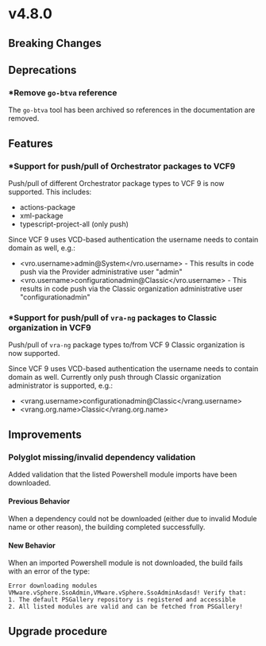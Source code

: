 # v4.8.0

## Breaking Changes


## Deprecations


### *Remove `go-btva` reference

The `go-btva` tool has been archived so references in the documentation are removed.

## Features


### *Support for push/pull of Orchestrator packages to VCF9

Push/pull of different Orchestrator package types to VCF 9 is now supported. This includes:
* actions-package
* xml-package
* typescript-project-all (only push)

Since VCF 9 uses VCD-based authentication the username needs to contain domain as well, e.g.:
* <vro.username>admin@System</vro.username> - This results in code push via the Provider administrative user "admin"
* <vro.username>configurationadmin@Classic</vro.username> - This results in code push via the Classic organization administrative user "configurationadmin"

### *Support for push/pull of `vra-ng` packages to Classic organization in VCF9

Push/pull of `vra-ng` package types to/from VCF 9 Classic organization is now supported.

Since VCF 9 uses VCD-based authentication the username needs to contain domain as well. Currently only push through Classic organization administrator
is supported, e.g.:
* <vrang.username>configurationadmin@Classic</vrang.username>
* <vrang.org.name>Classic</vrang.org.name>

## Improvements


### Polyglot missing/invalid dependency validation

Added validation that the listed Powershell module imports have been downloaded.

#### Previous Behavior

When a dependency could not be downloaded (either due to invalid Module name or other reason), the building completed successfully.

#### New Behavior

When an imported Powershell module is not downloaded, the build fails with an error of the type:

```log
Error downloading modules VMware.vSphere.SsoAdmin,VMware.vSphere.SsoAdminAsdasd! Verify that:
1. The default PSGallery repository is registered and accessible
2. All listed modules are valid and can be fetched from PSGallery!
```

## Upgrade procedure

